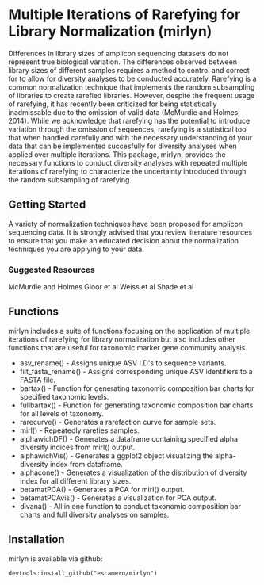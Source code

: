 # Multiple Iterations of Rarefying for Library Normalization (mirlyn)

Differences in library sizes of amplicon sequencing datasets do not represent true biological variation. The differences observed between library sizes of different samples requires a method to control and correct for to allow for diversity analyses to be conducted accurately. Rarefying is a common normalization technique that implements the random subsampling of libraries to create rarefied libraries.
However, despite the frequent usage of rarefying, it has recently been criticized for being statistically inadmissable due to the omission of valid data (McMurdie and Holmes, 2014). While we acknowledge that rarefying has the potential to introduce variation through the omission of sequences, rarefying is a statistical tool that when handled carefully and with the necessary understanding of your data
that can be implemented succesfully for diversity analyses when applied over multiple iterations. This package, mirlyn, provides the necessary functions to conduct diversity analyses with repeated multiple iterations of rarefying to characterize the uncertainty introduced through the random subsampling of rarefying.

## Getting Started

A variety of normalization techniques have been proposed for amplicon sequencing data. It is strongly advised that you review literature resources to ensure that you make an educated decision about the normalization techniques you are applying to your data. 

### Suggested Resources
McMurdie and Holmes
Gloor et al
Weiss et al
Shade et al

## Functions

mirlyn includes a suite of functions focusing on the application of multiple iterations of rarefying for library normalization but also includes other functions that are useful for taxonomic marker gene community analysis. 
- asv_rename() - Assigns unique ASV I.D's to sequence variants.
- filt_fasta_rename() - Assigns corresponding unique ASV identifiers to a FASTA file.
- bartax() - Function for generating taxonomic composition bar charts for specified taxonomic levels. 
- fullbartax() - Function for generating taxonomic composition bar charts for all levels of taxonomy. 
- rarecurve() - Generates a rarefaction curve for sample sets. 
- mirl() - Repeatedly rarefies samples. 
- alphawichDF() - Generates a dataframe containing specified alpha diversity indices from mirl() output.
- alphawichVis() - Generates a ggplot2 object visualizing the alpha-diversity index from dataframe. 
- alphacone() - Generates a visualization of the distribution of diversity index for all different library sizes. 
- betamatPCA() - Generates a PCA for mirl() output.
- betamatPCAvis() - Generates a visualization for PCA output.
- divana() - All in one function to conduct taxonomic composition bar charts and full diversity analyses on samples. 



## Installation

mirlyn is available via github:

```
devtools:install_github("escamero/mirlyn")
```


